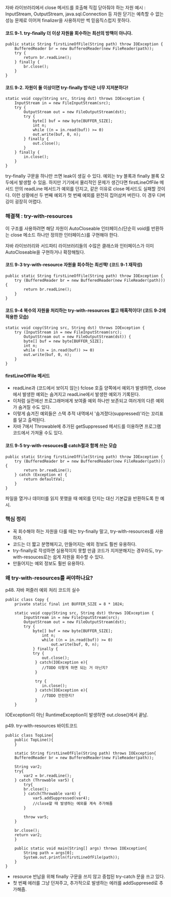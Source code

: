 
자바 라이브러리에서 close 메서드를 호출해 직접 닫아줘야 하는 자원 예시 : InputStream, OutputStream, java.sql.Connection 등
자원 닫기는 예측할 수 없는 성능 문제로 이어져 finalizer을 사용하지만 썩 믿음직스럽지 못하다.

#### 코드 9-1. try-finally 더 이상 자원을 회수하는 최선의 방책이 아니다.

```
public static String firstLineOfFile(String path) throw IOException {
    BufferedReader br = new BufferedReader(new FileReader(path));
    try {
        return br.readLine();
    } finally {
        br.close();
    }
}
```

#### 코드 9-2. 자원이 둘 이상이면 try-finally 방식은 너무 지저분하다!

```
static void copy(String src, String dst) throws IOException {
	InputStream in = new FileInputStream(src);
	try {
		OutputStream out = new FileOutputStream(dst);
		try {
			byte[] buf = new byte[BUFFER_SIZE];
			int n;
			while ((n = in.read(buf)) >= 0)
			out.write(buf, 0, n);
		} finally {
			out.close();
		}
	} finally {
		in.close();
	}
}
```

try-finally 구문을 하나만 쓰면 leak이 생길 수 있다.
예외는 try 블록과 finally 블록 모두에서 발생할 수 있음.
하지만 기기에서 물리적인 문제가 생긴다면 firstLineOfFile 메서드 안의 readLine 메서드가 예외를 던지고, 같은 이유로 close 메서드도 실패할 것이다. 이런 상황에선 두 번째 예외가 첫 번째 예외를 완전히 집어삼켜 버린다. 이 경우 디버깅이 굉장히 어렵다.

### 해결책 : try-with-resources
이 구조를 사용하려면 해당 자원이 AutoCloseable 인터페이스(단순히 void를 반환하는 close 메소드 하나만 정의한 인터페이스)를 구현해야 한다. 

자바 라이브러리와 서드파티 라이브러리들의 수많은 클래스와 인터페이스가 이미 AutoCloseable을 구현하거나 확장해뒀다.    

#### 코드 9-3 try-with-resource 자원을 회수하는 최선책! (코드 9-1 재작성)

```
public static String firstLineOfFile(String path) throw IOException {
    try (BufferedReader br = new BufferedReader(new FileReader(path))){
        return br.readLine();
    }
}
```

#### 코드 9-4 복수의 자원을 처리하는 try-with-resources 짧고 매혹적이다! (코드 9-2에 적용한 모습)

```
static void copy(String src, String dst) throws IOException {
	try (InputStream in = new FileInputStream(src);
		OutputStream out = new FileOutputStream(dst)) {
		byte[] buf = new byte[BUFFER_SIZE];
		int n;
		while ((n = in.read(buf)) >= 0)
		out.write(buf, 0, n);
	}
}
```

#### firstLineOfFile 메서드 
- readLine과 (코드에서 보이지 않는) fclose 호출 양쪽에서 예외가 발생하면, close에서 발생한 예외는 숨겨지고 readLine에서 발생한 예외가 기록된다. 
- 이처럼 실전에선 프로그래머에게 보여줄 예외 하나만 보존되고 여러개의 다른 예외가 숨겨질 수도 있다.
- 이렇게 숨겨진 예외들은 스택 추적 내역에서 '숨겨졌다(suppressed)'라는 꼬리표를 달고 출력된다.
- 자바 7에서 Throwable에 추가된 getSuppressed 메서드를 이용하면 프로그램 코드에서 가져올 수도 있다.


#### 코드 9-5 try-with-resouces를 catch절과 함께 쓰는 모습
```
public static String firstLineOfFile(String path) throw IOException {
    try (BufferedReader br = new BufferedReader(new FileReader(path))) {
        return br.readLine();
    } catch (Exception e) {
        return defaultVal;
    }
}
```
파일을 열거나 데이터를 읽지 못했을 때 예외를 던지는 대신 기본값을 반환하도록 한 예시.

### 핵심 정리
- 꼭 회수해야 하는 자원을 다룰 때는 try-finally 말고, try-with-resources를 사용하자.
- 코드는 더 짧고 분명해지고, 만들어지는 예외 정보도 훨씬 유용하다.
- try-finally로 작성하면 실용적이지 못할 만큼 코드가 지저분해지는 경우라도, try-with-resouces로는 쉽게 자원을 회수할 수 있다.
- 만들어지는 예외 정보도 훨씬 유용하다.

### 왜 try-with-resources를 써야하나요?

p48. 자바 퍼즐러 예외 처리 코드의 실수
```
public class Copy {
    private static final int BUFFER_SIZE = 8 * 1024;

    static void copy(String src, String dst) throws IOException {
        InputStream in = new FileInputStream(src);
        OutputStream out = new FileOutputStream(dst);
        try {
            byte[] buf = new byte[BUFFER_SIZE];
                int n;
                while ((n = in.read(buf)) >= 0)
                    out.write(buf, 0, n);
            } finally {
            try {
            	out.close();
             } catch(IOException e){
             	//TODO 이렇게 하면 되는 거 아닌지?
             }
             
             try {
            	in.close();
             } catch(IOException e){
             	//TODO 안전한지?
             }
    }
```

IOException이 아닌 RuntimeException이 발생하면 out.close()에서 끝남. 

p49. try-with-resources 바이트코드
```
public class TopLine{
	public TopLine(){
    }
    
    static String firstLineOfFile(String path) throws IOException{
    BufferedReader br = new BufferedReader(new FileReader(path));
    
    String var2;
    try{
    	var2 = br.readLine();
    } catch (Throwable var5) {
    	try{
        br.close();
        } catch(Throwable var4) {
        	var5.addSuppressed(var4);
            //close할 때 발생하는 예외를 계속 추가해줌
        }
        
        throw var5;
    }
   
   	br.close();
    return var2;
    }
    
    public static void main(String[] args) throws IOException{
    	String path = args[0];
        System.out.println(firstLineOfFile(path));
    }
}
```

- resource 반납을 위해 finally 구문을 쓰지 않고 중첩된 try-catch 문을 쓰고 있다.
- 첫 번째 에러를 그냥 던져주고, 추가적으로 발생하는 에러를 addSuppresed로 추가해줌.
